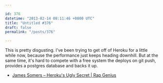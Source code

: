 ```yaml
---

id: 376
datetime: "2013-02-14 08:11:46 +0000 UTC"
title: "Untitled #376"
draft: false
permalink: "/posts/376"

---
```


This is pretty disgusting. I've been trying to get off of Heroku for a little while now, because the performance just keeps heading downhill. But at the same time, it's hard to compete with a free system the deploys on git push, provides a postgres database and backs it up. 

 
 * [James Somers – Heroku's Ugly Secret | Rap Genius](http://rapgenius.com/James-somers-herokus-ugly-secret-lyrics)


